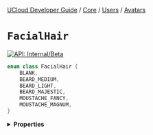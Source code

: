 [UCloud Developer Guide](/docs/developer-guide/README.md) / [Core](/docs/developer-guide/core/README.md) / [Users](/docs/developer-guide/core/users/README.md) / [Avatars](/docs/developer-guide/core/users/avatars.md)

# `FacialHair`


[![API: Internal/Beta](https://img.shields.io/static/v1?label=API&message=Internal/Beta&color=red&style=flat-square)](/docs/developer-guide/core/api-conventions.md)



```kotlin
enum class FacialHair {
    BLANK,
    BEARD_MEDIUM,
    BEARD_LIGHT,
    BEARD_MAJESTIC,
    MOUSTACHE_FANCY,
    MOUSTACHE_MAGNUM,
}
```

<details>
<summary>
<b>Properties</b>
</summary>

<details>
<summary>
<code>BLANK</code>
</summary>





</details>

<details>
<summary>
<code>BEARD_MEDIUM</code>
</summary>





</details>

<details>
<summary>
<code>BEARD_LIGHT</code>
</summary>





</details>

<details>
<summary>
<code>BEARD_MAJESTIC</code>
</summary>





</details>

<details>
<summary>
<code>MOUSTACHE_FANCY</code>
</summary>





</details>

<details>
<summary>
<code>MOUSTACHE_MAGNUM</code>
</summary>





</details>



</details>


